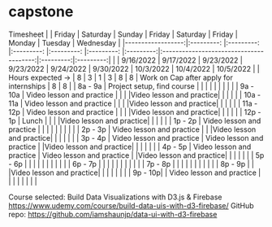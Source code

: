 # capstone


Timesheet
|                   |   Friday                  |   Saturday                 |   Sunday                |   Friday                |   Saturday              |   Friday  |                  Monday                 |  Tuesday  | Wednesday |
|------------------:|:---------:                |:---------:                 |:---------:              |:---------:              |:---------:              |:---------:|:---------------------------------------:|:---------:|:---------:|
|                   | 9/16/2022                 | 9/17/2022                  | 9/23/2022               | 9/23/2022               | 9/24/2022               | 9/30/2022 |                10/3/2022                | 10/4/2022 | 10/5/2022 |
| Hours expected -> |     8                     |     3                      |     1                   |     3                   |     8                   |     8     | Work on Cap after apply for internships |     8     |     8     |
|           8a - 9a | Project setup, find course |                           |                         |                         |                         |           |                                         |           |           |
|          9a - 10a | Video lesson and practice  |                           |                         |                         |Video lesson and practice|           |                                         |           |           |
|         10a - 11a | Video lesson and practice  |                           |                         |                         |Video lesson and practice|           |                                         |           |           |
|         11a - 12p | Video lesson and practice  |                           |                         |                         |Video lesson and practice|           |                                         |           |           |
|          12p - 1p |       Lunch                |                           |                         |                         |Video lesson and practice|           |                                         |           |           |
|           1p - 2p | Video lesson and practice  |                           |                         |                         |                         |           |                                         |           |           |
|           2p - 3p | Video lesson and practice  |                           |                         |Video lesson and practice|                         |           |                                         |           |           |
|           3p - 4p | Video lesson and practice  | Video lesson and practice |                         |Video lesson and practice|                         |           |                                         |           |           |
|           4p - 5p | Video lesson and practice  | Video lesson and practice |                         |Video lesson and practice|                         |           |                                         |           |           |
|           5p - 6p |                            |                           |                         |                         |                         |           |                                         |           |           |
|           6p - 7p |                            |                           |                         |                         |                         |           |                                         |           |           |
|           7p - 8p |                            |                           |                         |                         |                         |           |                                         |           |           |
|           8p - 9p |                            |                           |Video lesson and practice|                         |                         |           |                                         |           |           |
|           9p - 10p|                            | Video lesson and practice |                         |                         |                         |           |                                         |           |           |
      
Course selected: Build Data Visualizations with D3.js & Firebase https://www.udemy.com/course/build-data-uis-with-d3-firebase/
GitHub repo: https://github.com/iamshaunjp/data-ui-with-d3-firebase